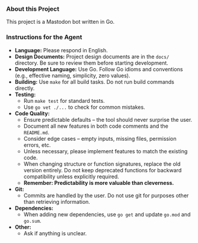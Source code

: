 ### About this Project

This project is a Mastodon bot written in Go.

### Instructions for the Agent

- **Language:** Please respond in English.
- **Design Documents:** Project design documents are in the `docs/` directory. Be sure to review them before starting development.
- **Development Language:** Use Go. Follow Go idioms and conventions (e.g., effective naming, simplicity, zero values).
- **Building:** Use `make` for all build tasks. Do not run build commands directly.
- **Testing:**
    - Run `make test` for standard tests.
    - Use `go vet ./...` to check for common mistakes.
- **Code Quality:**
    - Ensure predictable defaults – the tool should never surprise the user.
    - Document all new features in both code comments and the `README.md`.
    - Consider edge cases – empty inputs, missing files, permission errors, etc.
    - Unless necessary, please implement features to match the existing code.
    - When changing structure or function signatures, replace the old version entirely. Do not keep deprecated functions for backward compatibility unless explicitly required.
    - **Remember: Predictability is more valuable than cleverness.**
- **Git:**
    - Commits are handled by the user. Do not use git for purposes other than retrieving information.
- **Dependencies:**
    - When adding new dependencies, use `go get` and update `go.mod` and `go.sum`.
- **Other:**
    - Ask if anything is unclear.